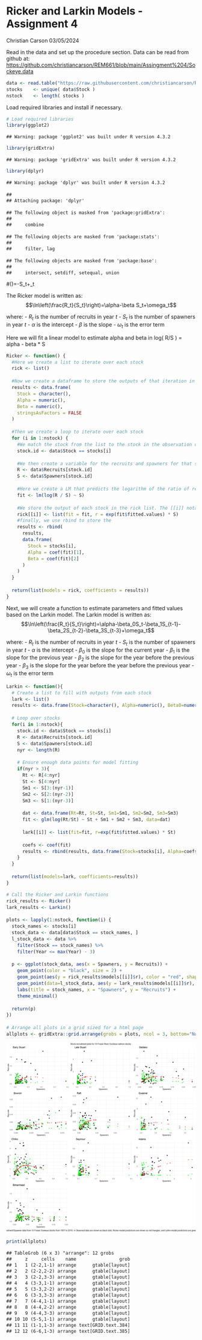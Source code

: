 Ricker and Larkin Models - Assignment 4
================
Christian Carson
03/05/2024

Read in the data and set up the procedure section. Data can be read from
github at:
<https://github.com/christiancarson/REM661/blob/main/Assingment%204/Sockeye.data>

``` r
data <- read.table("https://raw.githubusercontent.com/christiancarson/REM661/main/Assingment%204/Sockeye.data", header=TRUE, sep="\t")
stocks    <- unique( data$Stock )
nstock    <- length( stocks )
```

Load required libraries and install if necessary.

``` r
# Load required libraries
library(ggplot2)
```

    ## Warning: package 'ggplot2' was built under R version 4.3.2

``` r
library(gridExtra)
```

    ## Warning: package 'gridExtra' was built under R version 4.3.2

``` r
library(dplyr)
```

    ## Warning: package 'dplyr' was built under R version 4.3.2

    ## 
    ## Attaching package: 'dplyr'

    ## The following object is masked from 'package:gridExtra':
    ## 
    ##     combine

    ## The following objects are masked from 'package:stats':
    ## 
    ##     filter, lag

    ## The following objects are masked from 'package:base':
    ## 
    ##     intersect, setdiff, setequal, union

\#()=-S_t+\_t

The Ricker model is written as:
$$\ln\left(\frac{R_t}{S_t}\right)=\alpha-\beta S_t+\omega_t$$

where: - $R_t$ is the number of recruits in year $t$ - $S_t$ is the
number of spawners in year $t$ - $\alpha$ is the intercept - $\beta$ is
the slope - $\omega_t$ is the error term

Here we will fit a linear model to estimate alpha and beta in log( R/S )
= alpha - beta \* S

``` r
Ricker <- function() {
  #Here we create a list to iterate over each stock
  rick <- list()
  
  #Now we create a dataframe to store the outputs of that iteration in the list
  results <- data.frame(
    Stock = character(), 
    Alpha = numeric(), 
    Beta = numeric(), 
    stringsAsFactors = FALSE
  )
  
  #Then we create a loop to iterate over each stock
  for (i in 1:nstock) {
    #We match the stock from the list to the stock in the observation data
    stock.id <- data$Stock == stocks[i]
    
    #We then create a variable for the recruits and spawners for that stock
    R <- data$Recruits[stock.id]
    S <- data$Spawners[stock.id]
    
    #Here we create a LM that predicts the logarithm of the ratio of recruits to spawners (log(R / S)) based on the values of spawners (S).
    fit <- lm(log(R / S) ~ S)
    
    #We store the output of each stock in the rick list. The [[i]] notation indicates that we are storing the output at index i in the list. The output is a list containing two elements: fit and r. fit stores the linear regression model object, and r stores the predicted values of recruits (exp(fit$fitted.values) * S).
    rick[[i]] <- list(fit = fit, r = exp(fit$fitted.values) * S)
    #finally, we use rbind to store the 
    results <- rbind(
      results, 
      data.frame(
        Stock = stocks[i], 
        Alpha = coef(fit)[1], 
        Beta = coef(fit)[2]
      )
    )
  }
  
  return(list(models = rick, coefficients = results))
}
```

Next, we will create a function to estimate parameters and fitted values
based on the Larkin model. The Larkin model is written as:
$$\ln\left(\frac{R_t}{S_t}\right)=\alpha-\beta_0S_t-\beta_1S_{t-1}-\beta_2S_{t-2}-\beta_3S_{t-3}+\omega_t$$

where: - $R_t$ is the number of recruits in year $t$ - $S_t$ is the
number of spawners in year $t$ - $\alpha$ is the intercept - $\beta_0$
is the slope for the current year - $\beta_1$ is the slope for the
previous year - $\beta_2$ is the slope for the year before the previous
year - $\beta_3$ is the slope for the year before the year before the
previous year - $\omega_t$ is the error term

``` r
Larkin <- function(){
  # Create a list to fill with outputs from each stock
  lark <- list()
  results <- data.frame(Stock=character(), Alpha=numeric(), Beta0=numeric(), Beta1=numeric(), Beta2=numeric(), Beta3=numeric(), stringsAsFactors=FALSE)
  
  # Loop over stocks
  for(i in 1:nstock){
    stock.id <- data$Stock == stocks[i]
    R <- data$Recruits[stock.id]
    S <- data$Spawners[stock.id]
    nyr <- length(R)

    # Ensure enough data points for model fitting
    if(nyr > 3){
      Rt <- R[4:nyr]
      St <- S[4:nyr]
      Sm1 <- S[3:(nyr-1)]
      Sm2 <- S[2:(nyr-2)]
      Sm3 <- S[1:(nyr-3)]

      dat <- data.frame(Rt=Rt, St=St, Sm1=Sm1, Sm2=Sm2, Sm3=Sm3)
      fit <- glm(log(Rt/St) ~ St + Sm1 + Sm2 + Sm3, data=dat)

      lark[[i]] <- list(fit=fit, r=exp(fit$fitted.values) * St)
      
      coefs <- coef(fit)
      results <- rbind(results, data.frame(Stock=stocks[i], Alpha=coefs[1], Beta0=coefs[2], Beta1=coefs[3], Beta2=coefs[4], Beta3=coefs[5]))
    }
  }
  
  return(list(models=lark, coefficients=results))
}
```

``` r
# Call the Ricker and Larkin functions
rick_results <- Ricker()
lark_results <- Larkin()

plots <- lapply(1:nstock, function(i) {
  stock_names <- stocks[i]
  stock_data <- data[data$Stock == stock_names, ]
  l_stock_data <- data %>%
    filter(Stock == stock_names) %>%
    filter(Year <= max(Year) - 3)  
  
  p <- ggplot(stock_data, aes(x = Spawners, y = Recruits)) +
    geom_point(color = "black", size = 2) +
    geom_point(aes(y = rick_results$models[[i]]$r), color = "red", shape = 17) +
    geom_point(data=l_stock_data, aes(y = lark_results$models[[i]]$r), color = "green", shape = 15) + 
    labs(title = stock_names, x = "Spawners", y = "Recruits") +
    theme_minimal()
  
  return(p)
})

# Arrange all plots in a grid sized for a html page
allplots <- gridExtra::grid.arrange(grobs = plots, ncol = 3, bottom="Note: Recruitment/Spawner data from 10 Fraser Soxkeye stocks from 1957 to 2018. /n Observed data are shown as black dots; Ricker model predictions are shown as red triangles; and Larkin model predictions are green squares.", top="Stock-recruitment plots for 10 Fraser River Sockeye salmon stocks.")
```

![](Assignment_4_files/figure-gfm/plot-1.png)<!-- -->

``` r
print(allplots)
```

    ## TableGrob (6 x 3) "arrange": 12 grobs
    ##     z     cells    name                grob
    ## 1   1 (2-2,1-1) arrange      gtable[layout]
    ## 2   2 (2-2,2-2) arrange      gtable[layout]
    ## 3   3 (2-2,3-3) arrange      gtable[layout]
    ## 4   4 (3-3,1-1) arrange      gtable[layout]
    ## 5   5 (3-3,2-2) arrange      gtable[layout]
    ## 6   6 (3-3,3-3) arrange      gtable[layout]
    ## 7   7 (4-4,1-1) arrange      gtable[layout]
    ## 8   8 (4-4,2-2) arrange      gtable[layout]
    ## 9   9 (4-4,3-3) arrange      gtable[layout]
    ## 10 10 (5-5,1-1) arrange      gtable[layout]
    ## 11 11 (1-1,1-3) arrange text[GRID.text.384]
    ## 12 12 (6-6,1-3) arrange text[GRID.text.385]
